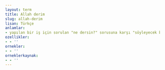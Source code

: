 ```yaml
---
layout: term
title: Allah derim
slug: allah-derim
lisan: Türkçe
anlamlar:
- yapılan bir iş için sorulan "ne dersin?" sorusuna karşı "söyleyecek başka söz bulamıyorum" anlamında kullanılan bir söz
ozellikler:
- - ''
ornekler:
- - ''
orneklerkaynak:
- - ''
---
```

